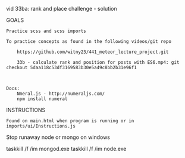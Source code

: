 vid 33ba: rank and place challenge - solution


GOALS

    Practice scss and scss imports
    
    To practice concepts as found in the following videos/git repo

        https://github.com/witny23/441_meteor_lecture_project.git

        33b - calculate rank and position for posts with ES6.mp4: git checkout 5daa118c53df3169583b30e5a49c8bb2b31e96f1

        

    Docs: 
        Nmeral.js - http://numeraljs.com/
        npm install numeral
    
    


INSTRUCTIONS

    Found on main.html when program is running or in imports/ui/Instructions.js



Stop runaway node or mongo on windows

taskkill /f /im mongod.exe
taskkill /f /im node.exe